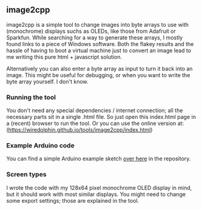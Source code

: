 ## image2cpp ##

image2cpp is a simple tool to change images into byte arrays to use with (monochrome) displays suchs as OLEDs, like those from Adafruit or Sparkfun. While searching for a way to generate these arrays, I mostly found links to a piece of Windows software. Both the flakey results and the hassle of having to boot a virtual machine just to convert an image lead to me writing this pure html + javascript solution.

Alternatively you can also enter a byte array as input to turn it back into an image. This might be useful for debugging, or when you want to write the byte array yourself. I don't know.

### Running the tool ###
You don't need any special dependencies / internet connection; all the necessary parts sit in a single .html file. So just open this index.html page in a (recent) browser to run the tool.
Or you can use the online version at: (https://wiredolphin.github.io/tools/image2cpp/index.html)

### Example Arduino code ###
You can find a simple Arduino example sketch [over here](https://github.com/javl/image2cpp/blob/master/oled_example/oled_example.ino) in the repository.

### Screen types ###
I wrote the code with my 128x64 pixel monochrome OLED display in mind, but it should work with most similar displays. You might need to change some export settings; those are explained in the tool.
